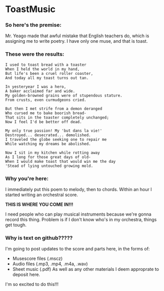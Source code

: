 # ToastMusic

### So here's the premise:

Mr. Yeago made that awful mistake that English teachers do, which is assigning me to write poetry.
I have only one muse, and that is toast.

### These were the results:
```
I used to toast bread with a toaster
When I held the world in my hand,
But life's been a cruel roller coaster,
And today all my toast turns out tan.

In yesteryear I was a hero,
A baker acclaimed far and wide.
My golden-browned grains were of stupendous stature.
From crusts, even curmudgeons cried.

But then I met strife from a demon deranged
Who cursed me to bake boorish bread-
That sits in the toaster completely unchanged;
Now I feel I'd be better off dead.

My only true passion! My 'but dans la vie!'
Destroyed... desecrated... demolished.
I traveled the globe seeking one to repair me
While watching my dreams be abolished.

Now I sit in my kitchen while rotting away
As I long for those great days of old-
When I would make toast that would win me the day
'Stead of lying untouched growing mold.
```
### Why you're here:

I immediately put this poem to melody, then to chords.
Within an hour I started writing an orchestral score.

**THIS IS WHERE YOU COME IN!!!**

I need people who can play musical instruments because we're gonna record this thing.
Problem is if I don't know who's in my orchestra, things get tough.

### Why is text on github?????

I'm going to post updates to the score and parts here, in the forms of:
- Musescore files (.mscz)
- Audio files (.mp3, .mp4, .m4a, .wav)
- Sheet music (.pdf)
As well as any other materials I deem approprate to deposit here.

I'm so excited to do this!!!
